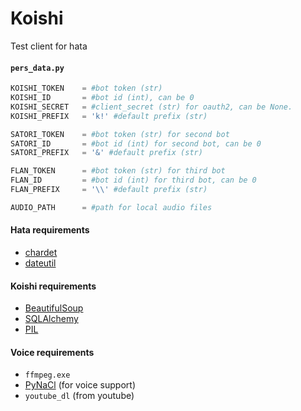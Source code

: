 # Koishi
Test client for hata


#### `pers_data.py`
```python
KOISHI_TOKEN    = #bot token (str)
KOISHI_ID       = #bot id (int), can be 0
KOISHI_SECRET   = #client_secret (str) for oauth2, can be None.
KOISHI_PREFIX   = 'k!' #default prefix (str)

SATORI_TOKEN    = #bot token (str) for second bot
SATORI_ID       = #bot id (int) for second bot, can be 0
SATORI_PREFIX   = '&' #default prefix (str)

FLAN_TOKEN      = #bot token (str) for third bot
FLAN_ID         = #bot id (int) for third bot, can be 0
FLAN_PREFIX     = '\\' #default prefix (str)

AUDIO_PATH      = #path for local audio files
```

#### Hata requirements
- [chardet](https://pypi.python.org/pypi/chardet)
- [dateutil](https://pypi.org/project/python-dateutil/)

#### Koishi requirements
- [BeautifulSoup](https://pypi.org/project/beautifulsoup4/)
- [SQLAlchemy](https://pypi.org/project/SQLAlchemy/)
- [PIL](https://pypi.org/project/PIL/)

#### Voice requirements
- `ffmpeg.exe`
- [PyNaCl](https://pypi.org/project/PyNaCl/) (for voice support)
- `youtube_dl` (from youtube)

